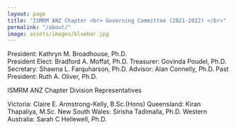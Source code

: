 ```yaml
---
layout: page
title: "ISMRM ANZ Chapter <br> Governing Committee (2021-2022) </br>"
permalink: "/about/"
image: assets/images/bluebar.jpg
---
```



President: Kathryn M. Broadhouse, Ph.D.
<br>
President Elect: Bradford A. Moffat, Ph.D.
Treasurer: Govinda Poudel, Ph.D.
Secretary: Shawna L. Farquharson, Ph.D.
Advisor: Alan Connelly, Ph.D.
Past President: Ruth A. Oliver, Ph.D.



ISMRM ANZ Chapter Division Representatives

Victoria: Claire E. Armstrong-Kelly, B.Sc.(Hons)
Queensland: Kiran Thapaliya, M.Sc.
New South Wales: Sirisha Tadimalla, Ph.D.
Western Australia: Sarah C Hellewell, Ph.D.
